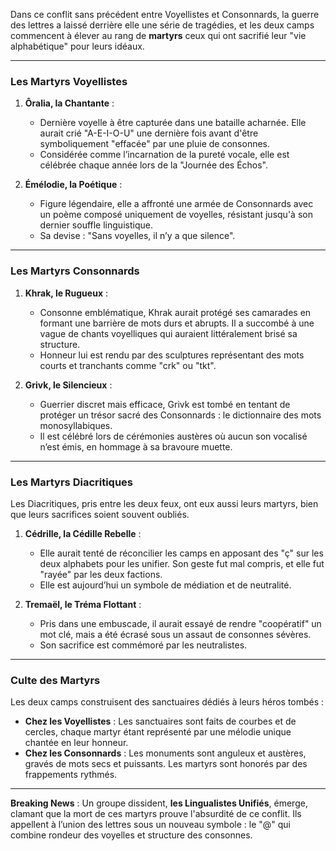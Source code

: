 Dans ce conflit sans précédent entre Voyellistes et Consonnards, la guerre des lettres a laissé derrière elle une série de tragédies, et les deux camps commencent à élever au rang de **martyrs** ceux qui ont sacrifié leur "vie alphabétique" pour leurs idéaux.

---

### **Les Martyrs Voyellistes**
1. **Ôralia, la Chantante** :  
   - Dernière voyelle à être capturée dans une bataille acharnée. Elle aurait crié "A-E-I-O-U" une dernière fois avant d'être symboliquement "effacée" par une pluie de consonnes.  
   - Considérée comme l’incarnation de la pureté vocale, elle est célébrée chaque année lors de la "Journée des Échos".

2. **Émélodie, la Poétique** :  
   - Figure légendaire, elle a affronté une armée de Consonnards avec un poème composé uniquement de voyelles, résistant jusqu'à son dernier souffle linguistique.  
   - Sa devise : "Sans voyelles, il n’y a que silence".  

---

### **Les Martyrs Consonnards**
1. **Khrak, le Rugueux** :  
   - Consonne emblématique, Khrak aurait protégé ses camarades en formant une barrière de mots durs et abrupts. Il a succombé à une vague de chants voyelliques qui auraient littéralement brisé sa structure.  
   - Honneur lui est rendu par des sculptures représentant des mots courts et tranchants comme "crk" ou "tkt".

2. **Grivk, le Silencieux** :  
   - Guerrier discret mais efficace, Grivk est tombé en tentant de protéger un trésor sacré des Consonnards : le dictionnaire des mots monosyllabiques.  
   - Il est célébré lors de cérémonies austères où aucun son vocalisé n’est émis, en hommage à sa bravoure muette.

---

### **Les Martyrs Diacritiques**
Les Diacritiques, pris entre les deux feux, ont eux aussi leurs martyrs, bien que leurs sacrifices soient souvent oubliés.

1. **Cédrille, la Cédille Rebelle** :  
   - Elle aurait tenté de réconcilier les camps en apposant des "ç" sur les deux alphabets pour les unifier. Son geste fut mal compris, et elle fut "rayée" par les deux factions.  
   - Elle est aujourd’hui un symbole de médiation et de neutralité.

2. **Tremaël, le Tréma Flottant** :  
   - Pris dans une embuscade, il aurait essayé de rendre "coopératif" un mot clé, mais a été écrasé sous un assaut de consonnes sévères.  
   - Son sacrifice est commémoré par les neutralistes.

---

### **Culte des Martyrs**
Les deux camps construisent des sanctuaires dédiés à leurs héros tombés :

- **Chez les Voyellistes** : Les sanctuaires sont faits de courbes et de cercles, chaque martyr étant représenté par une mélodie unique chantée en leur honneur.  
- **Chez les Consonnards** : Les monuments sont anguleux et austères, gravés de mots secs et puissants. Les martyrs sont honorés par des frappements rythmés.

---

**Breaking News** : Un groupe dissident, **les Lingualistes Unifiés**, émerge, clamant que la mort de ces martyrs prouve l'absurdité de ce conflit. Ils appellent à l’union des lettres sous un nouveau symbole : le "@" qui combine rondeur des voyelles et structure des consonnes.